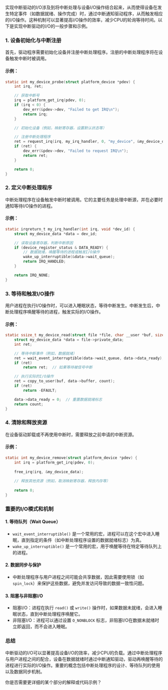 实现中断驱动的I/O涉及到将中断处理与设备I/O操作结合起来，从而使得设备在发生特定事件（如数据就绪、操作完成）时，通过中断通知驱动程序，从而触发相应的I/O操作。这种机制可以显著提高I/O操作的效率，减少CPU的轮询等待时间。以下是实现中断驱动的I/O的一般步骤和示例。

### 1. **设备初始化与中断注册**
首先，驱动程序需要初始化设备并注册中断处理程序。注册的中断处理程序将在设备触发中断时被调用。

#### 示例：
```c
static int my_device_probe(struct platform_device *pdev) {
    int irq, ret;

    // 获取中断号
    irq = platform_get_irq(pdev, 0);
    if (irq < 0) {
        dev_err(&pdev->dev, "Failed to get IRQ\n");
        return irq;
    }

    // 初始化设备（例如，映射寄存器，设置默认状态等）

    // 注册中断处理程序
    ret = request_irq(irq, my_irq_handler, 0, "my_device", &my_device_data);
    if (ret) {
        dev_err(&pdev->dev, "Failed to request IRQ\n");
        return ret;
    }

    return 0;
}
```

### 2. **定义中断处理程序**
中断处理程序在设备触发中断时被调用。它的主要任务是处理中断源，并在必要时通知等待I/O操作的进程。

#### 示例：
```c
static irqreturn_t my_irq_handler(int irq, void *dev_id) {
    struct my_device_data *data = dev_id;

    // 读取设备寄存器，判断中断原因
    if (device_register_status & DATA_READY) {
        // 数据就绪，唤醒等待的进程或触发I/O操作
        wake_up_interruptible(&data->wait_queue);
        return IRQ_HANDLED;
    }

    return IRQ_NONE;
}
```

### 3. **等待和触发I/O操作**
用户进程在执行I/O操作时，可以进入睡眠状态，等待中断发生。中断发生后，中断处理程序唤醒等待的进程，触发实际的I/O操作。

#### 示例：
```c
static ssize_t my_device_read(struct file *file, char __user *buf, size_t count, loff_t *ppos) {
    struct my_device_data *data = file->private_data;
    int ret;

    // 等待中断事件（例如，数据就绪）
    ret = wait_event_interruptible(data->wait_queue, data->data_ready);
    if (ret)
        return ret;  // 如果等待被信号中断

    // 执行实际的I/O操作
    ret = copy_to_user(buf, data->buffer, count);
    if (ret)
        return -EFAULT;

    data->data_ready = 0;  // 重置数据就绪标志
    return count;
}
```

### 4. **清除和释放资源**
在设备驱动卸载或不再使用中断时，需要释放之前申请的中断资源。

#### 示例：
```c
static int my_device_remove(struct platform_device *pdev) {
    int irq = platform_get_irq(pdev, 0);
    
    free_irq(irq, &my_device_data);
    
    // 释放其他资源（例如，取消映射寄存器，释放内存等）
    
    return 0;
}
```

### 重要的I/O模式和机制

#### 1. **等待队列（Wait Queue）**
- `wait_event_interruptible()` 是一个常用的宏，进程可以在这个宏中进入睡眠，直到指定的条件（如中断处理程序设置的数据就绪标志）为真。
- `wake_up_interruptible()` 是一个常用的宏，用于唤醒等待在特定等待队列上的进程。

#### 2. **数据同步与保护**
- 中断处理程序与用户进程之间可能会共享数据，因此需要使用锁（如 `spin_lock`）来保护这些数据，避免并发访问导致的数据一致性问题。

#### 3. **阻塞与非阻塞I/O**
- 阻塞I/O：进程在执行 `read()` 或 `write()` 操作时，如果数据未就绪，会进入睡眠状态，直到中断处理程序唤醒它。
- 非阻塞I/O：进程可以通过设置 `O_NONBLOCK` 标志，非阻塞I/O在数据未就绪时立即返回，而不会进入睡眠。

### 总结
中断驱动的I/O可以显著提高设备I/O的效率，减少CPU的负载。通过中断处理程序与用户进程之间的配合，设备在数据就绪时通过中断通知驱动，驱动再唤醒等待的进程进行实际的I/O操作。重要的概念包括中断处理程序的设计、等待队列的使用以及数据同步机制。

你是否需要更详细的某个部分的解释或代码示例？
